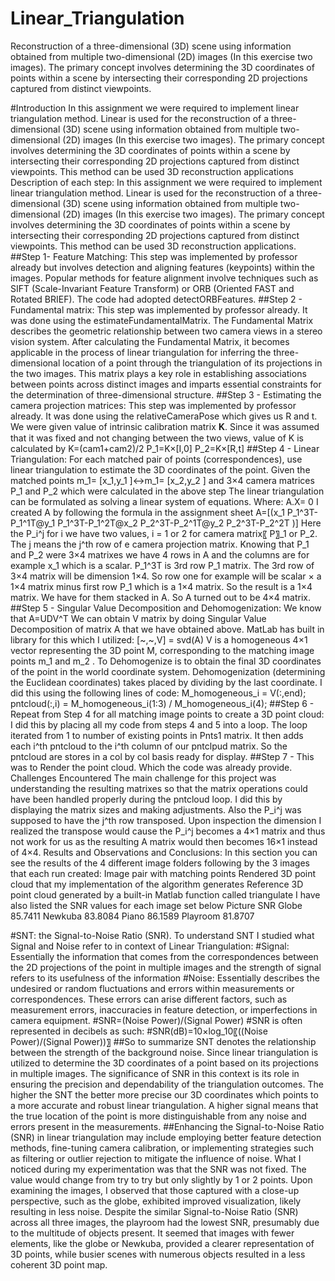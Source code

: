 # Linear_Triangulation
Reconstruction of a three-dimensional (3D) scene using information obtained from multiple two-dimensional (2D) images (In this exercise two images). The primary concept involves determining the 3D coordinates of points within a scene by intersecting their corresponding 2D projections captured from distinct viewpoints. 

#Introduction
In this assignment we were required to implement linear triangulation method.  Linear is used for the reconstruction of a three-dimensional (3D) scene using information obtained from multiple two-dimensional (2D) images (In this exercise two images). The primary concept involves determining the 3D coordinates of points within a scene by intersecting their corresponding 2D projections captured from distinct viewpoints. This method can be used 3D reconstruction applications
Description of each step:
	In this assignment we were required to implement linear triangulation method.  Linear is used for the reconstruction of a three-dimensional (3D) scene using information obtained from multiple two-dimensional (2D) images (In this exercise two images). The primary concept involves determining the 3D coordinates of points within a scene by intersecting their corresponding 2D projections captured from distinct viewpoints. This method can be used 3D reconstruction applications.
##Step 1- Feature Matching: This step was implemented by professor already but involves detection and aligning features (keypoints) within the images. Popular methods for feature alignment involve techniques such as SIFT (Scale-Invariant Feature Transform) or ORB (Oriented FAST and Rotated BRIEF).  The code had adopted detectORBFeatures.
##Step 2 - Fundamental matrix: This step was implemented by professor already. It was done using the estimateFundamentalMatrix. The Fundamental Matrix describes the geometric relationship between two camera views in a stereo vision system. After calculating the Fundamental Matrix, it becomes applicable in the process of linear triangulation for inferring the three-dimensional location of a point through the triangulation of its projections in the two images. This matrix plays a key role in establishing associations between points across distinct images and imparts essential constraints for the determination of three-dimensional structure.
##Step 3 - Estimating the camera projection matrices: This step was implemented by professor already. It was done using the relativeCameraPose which gives us R and t.  We were given value of intrinsic calibration matrix 𝐊. Since it was assumed that it was fixed and not changing between the two views, value of K is calculated by
K=(cam1+cam2)/2
P_1=K×[I,0]
P_2=K×[R,t]
##Step 4 - Linear Triangulation: For each matched pair of points (correspondences), use linear triangulation to estimate the 3D coordinates of the point. Given the matched points 
m_1= [x_1,y_1 ]↔m_1= [x_2,y_2 ]
and 3×4 camera matrices P_1  and P_2  which were calculated in the above step 
The linear triangulation can be formulated as solving a linear system of equations. Where:
A.X= 0
I created A by following the formula in the assignment sheet 
A=[(x_1 P_1^3T-P_1^1T@y_1 P_1^3T-P_1^2T@x_2 P_2^3T-P_2^1T@y_2 P_2^3T-P_2^2T )]
Here the P_i^j for i we have two values, i = 1 or 2 for camera matrix〖 P〗_1 or P_2. The j means the j^th row of e camera projection matrix. Knowing that P_1 and P_2  were 3×4 matrixes we have 4 rows in A and the columns are for example x_1 which is a scalar. P_1^3T  is 3rd row P_1 matrix.  The 3rd row of  3×4 matrix will be dimension 1×4. So row one for example will be scalar × a 1×4 matrix minus first row P_1 which is a 1×4 matrix.  So the result is a 1×4 matrix. We have for them stacked in A.  So A turned out to be 4×4 matrix.
##Step 5 - Singular Value Decomposition and Dehomogenization: We know that 
A=UDV^T
We can obtain V matrix by doing Singular Value Decomposition of matrix A that we have obtained above.  MatLab has built in library for this which I utilized:
[~,~,V] = svd(A)
V is a homogeneous 4×1 vector representing the 3D point M, corresponding to the matching image points m_1 and m_2 . To Dehomogenize is to obtain the final 3D coordinates of the point in the world coordinate system. Dehomogenization (determining the Euclidean coordinates) takes placed by dividing by the last coordinate. I did this using the following  lines of code:
    M_homogeneous_i = V(:,end);
    pntcloud(:,i) = M_homogeneous_i(1:3) / M_homogeneous_i(4);
##Step 6 - Repeat from Step 4 for all matching image points to create a 3D point cloud: I did this by placing all my code from steps 4 and 5 into a loop. The loop iterated from 1 to number of existing points in Pnts1 matrix. It then adds each i^th pntcloud to the i^th column of our pntclpud matrix. So the pntcloud are stores in a col by col basis ready for display.
##Step 7 - This was to Render the point cloud. Which the code was already provide.
Challenges Encountered
The main challenge for this project was understanding the resulting matrixes so that the matrix operations could have been handled properly during the pntcloud loop.  I did this by displaying the matrix sizes and making adjustments.
Also the P_i^j was supposed to have the j^th  row transposed.  Upon inspection the dimension I realized the transpose would cause the P_i^j becomes a 4×1 matrix and thus not work for us as the resulting A matrix would then becomes 16×1  instead of 4×4.
Results and Observations and Conclusions:
In this section you can see the results of the 4 different image folders following by the 3 images that each run created: 
	Image pair with matching points
	Rendered 3D point cloud that my implementation of the algorithm generates 
	Reference 3D point cloud generated by a built-in Matlab function called triangulate
I have also listed the SNR values for each image set below
Picture	SNR
Globe	85.7411
Newkuba	83.8084
Piano	86.1589
Playroom	81.8707

#SNT: the Signal-to-Noise Ratio (SNR). To understand SNT I studied what Signal and Noise refer to in context of Linear Triangulation:
#Signal: Essentially the information that comes from the correspondences between the 2D projections of the point in multiple images and the strength of signal refers to its usefulness of the information
#Noise: Essentially describes the undesired or random fluctuations and errors within measurements or correspondences. These errors can arise different factors, such as measurement errors, inaccuracies in feature detection, or imperfections in camera equipment. 
#SNR=(Noise Power)/(Signal Power)
#SNR is often represented in decibels as such:
#SNR(dB)=10×log_10⁡〖((Noise Power)/(Signal Power))〗
##So to summarize SNT denotes the relationship between the strength of the background noise. Since linear triangulation is utilized to determine the 3D coordinates of a point based on its projections in multiple images. The significance of SNR in this context is its role in ensuring the precision and dependability of the triangulation outcomes. The higher the SNT the better more precise our 3D coordinates which points to a more accurate and robust linear triangulation.  A higher signal means that the true location of the point is more distinguishable from any noise and errors present in the measurements.
##Enhancing the Signal-to-Noise Ratio (SNR) in linear triangulation may include employing better feature detection methods, fine-tuning camera calibration, or implementing strategies such as filtering or outlier rejection to mitigate the influence of noise. What I noticed during my experimentation was that the SNR was not fixed. The value would change from try to try but only slightly by 1 or 2 points.
Upon examining the images, I observed that those captured with a close-up perspective, such as the globe, exhibited improved visualization, likely resulting in less noise. Despite the similar Signal-to-Noise Ratio (SNR) across all three images, the playroom had the lowest SNR, presumably due to the multitude of objects present. It seemed that images with fewer elements, like the globe or Newkuba, provided a clearer representation of 3D points, while busier scenes with numerous objects resulted in a less coherent 3D point map.

